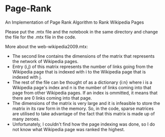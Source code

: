 # Page-Rank
An Implementation of Page Rank Algorithm to Rank Wikipedia Pages

Please put the .mtx file and the notebook in the same directory and change the file for the .mtx file in the code. 

More about the web-wikipedia2009.mtx:
  - The second line contains the dimensions of the matrix that represents the network of Wikipedia pages.
  - Entry (i,j) of this matrix represents the number of links going from the Wikipedia page that is indexed with i to the Wikipedia page that is indexed with j.
  - The rest of the file can be thought of as a dictionary {i:n} where i is a Wikipedia page's index and n is the number of links coming into that page from other Wikipedia pages. If an index is ommitted, it means that there are 0 links coming into that page.
  - The dimensions of the matrix is very large and it is infeasible to store the matrix in its raw form in the memory. So, in the code, sparse matrices are utilised to take advantage of the fact that this matrix is made up of many zeroes.
  - Unfortunately, I couldn't find how the page indexing was done, so I do not know what Wikipedia page was ranked the highest.
